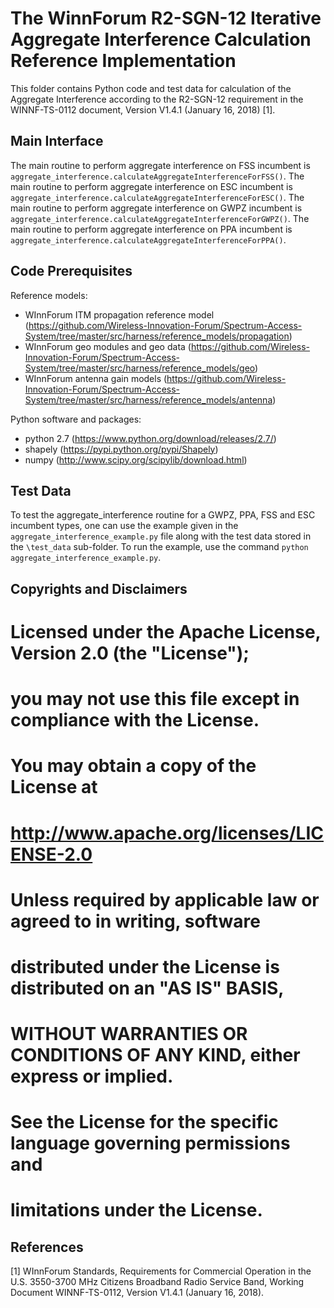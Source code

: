 # The WinnForum R2-SGN-12 Iterative Aggregate Interference Calculation Reference Implementation

This folder contains Python code and test data for calculation of the Aggregate Interference
according to the R2-SGN-12 requirement in the WINNF-TS-0112 document, Version V1.4.1 
(January 16, 2018) [1].

## Main Interface 

The main routine to perform aggregate interference on FSS incumbent is 
`aggregate_interference.calculateAggregateInterferenceForFSS()`. 
The main routine to perform aggregate interference on ESC incumbent is 
`aggregate_interference.calculateAggregateInterferenceForESC()`. 
The main routine to perform aggregate interference on GWPZ incumbent is 
`aggregate_interference.calculateAggregateInterferenceForGWPZ()`. 
The main routine to perform aggregate interference on PPA incumbent is 
`aggregate_interference.calculateAggregateInterferenceForPPA()`. 

## Code Prerequisites

Reference models:

   - WInnForum ITM propagation reference model (https://github.com/Wireless-Innovation-Forum/Spectrum-Access-System/tree/master/src/harness/reference_models/propagation)   
   - WInnForum geo modules and geo data (https://github.com/Wireless-Innovation-Forum/Spectrum-Access-System/tree/master/src/harness/reference_models/geo)
   - WInnForum antenna gain models (https://github.com/Wireless-Innovation-Forum/Spectrum-Access-System/tree/master/src/harness/reference_models/antenna)

Python software and packages:
   - python 2.7 (https://www.python.org/download/releases/2.7/)
   - shapely (https://pypi.python.org/pypi/Shapely)
   - numpy (http://www.scipy.org/scipylib/download.html)
   
## Test Data

To test the aggregate_interference routine for a GWPZ, PPA, FSS and ESC incumbent types, 
one can use the example given in the `aggregate_interference_example.py` file along with the test 
data stored in the `\test_data` sub-folder. To run the example, use the command 
`python aggregate_interference_example.py`.

## Copyrights and Disclaimers
#
#    Licensed under the Apache License, Version 2.0 (the "License");
#    you may not use this file except in compliance with the License.
#    You may obtain a copy of the License at
#
#        http://www.apache.org/licenses/LICENSE-2.0
#
#    Unless required by applicable law or agreed to in writing, software
#    distributed under the License is distributed on an "AS IS" BASIS,
#    WITHOUT WARRANTIES OR CONDITIONS OF ANY KIND, either express or implied.
#    See the License for the specific language governing permissions and
#    limitations under the License.

## References

[1] WInnForum Standards, Requirements for Commercial Operation in the 
U.S. 3550-3700 MHz Citizens Broadband Radio Service Band,  Working Document 
WINNF-TS-0112, Version V1.4.1 (January 16, 2018).
